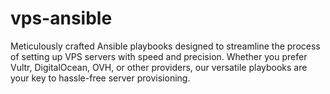 # vps-ansible
Meticulously crafted Ansible playbooks designed to streamline the process of setting up VPS servers with speed and precision. Whether you prefer Vultr, DigitalOcean, OVH, or other providers, our versatile playbooks are your key to hassle-free server provisioning.
